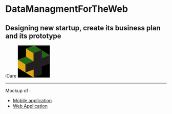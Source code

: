 # DataManagmentForTheWeb
Designing new startup, create its business plan and its prototype 
------------------
iCare
<img src="./image.png" width="100" height="100">

------------------
Mockup of :
* [Mobile application](https://www.figma.com/file/ZWSQN1OkaLYtcV9eByfnzp/I-Care?node-id=0%3A1)
* [Web Application](https://www.figma.com/file/ZWSQN1OkaLYtcV9eByfnzp/I-Care?node-id=286%3A1009)
